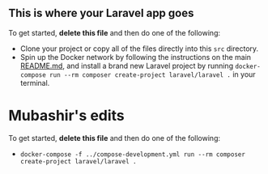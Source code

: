 ## This is where your Laravel app goes

To get started, **delete this file** and then do one of the following:

- Clone your project or copy all of the files directly into this `src` directory.
- Spin up the Docker network by following the instructions on the main [README.md](../README.md), and install a brand new Laravel project by running `docker-compose run --rm composer create-project laravel/laravel .` in your terminal.

# Mubashir's edits

To get started, **delete this file** and then do one of the following:

- `docker-compose -f ../compose-development.yml run --rm composer create-project laravel/laravel .`
